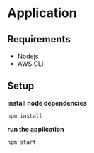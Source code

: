 # Application

## Requirements

* Nodejs
* AWS CLI

## Setup

**install node dependencies**

```
npm install
```

**run the application**

```
npm start
```

